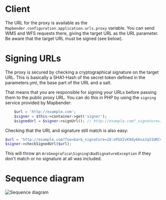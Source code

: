 # Client

The URL for the proxy is available as the `Mapbender.configuration.application.urls.proxy` variable.
You can send WMS and WFS requests there, giving the target URL as the URL parameter. Be aware that the
target URL must be signed (see below).

# Signing URLs

The proxy is secured by checking a cryptographical signature on the target URL. This is basically a SHA1-Hash of the
secret token defined in the parameters.yml, the base part of the URL and a salt.

That means that you are responsible for signing your URLs before passing them to the public proxy URL. You can do this
in PHP by using the `signing` service provided by Mapbender:

```php
    $url = 'http://example.com';
    $signer = $this->container->get('signer');
    $signedUrl = $signer->signUrl(); // http://example.com?_signature=18:ePbX2vK9dy6AvaJq31URCvSz3EM
```

Checking that the URL and signature still match is also easy:

```php
$url = 'http://example.com?foo=bar&_signature=18:ePbX2vK9dy6AvaJq31URCvSz3EM';
$signer->checkSignedUrl($url);
```

This will throw an `ArsGeografica\Signing\BadSignatureException` if they don't match or no signature at all was included.


# Sequence diagram

![Sequence diagram](http://plantuml.com/plantuml/proxy?src=https://raw.githubusercontent.com/mapbender/owsproxy3/release/3.0.5/src/OwsProxy3/CoreBundle/Documentation/communication.puml)
